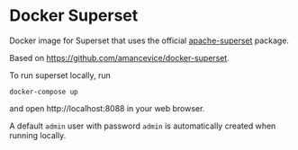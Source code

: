 # Docker Superset

Docker image for Superset that uses the official [apache-superset](https://pypi.org/project/apache-superset/) package.

Based on https://github.com/amancevice/docker-superset.

To run superset locally, run

    docker-compose up

and open http://localhost:8088 in your web browser.

A default `admin` user with password `admin` is automatically created when running locally.